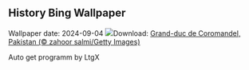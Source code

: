 ## History Bing Wallpaper
Wallpaper date: 2024-09-04
![](https://www.bing.com/th?id=OHR.DuskyOwls_FR-FR0673543438_UHD.jpg&w=1000)Download: [Grand-duc de Coromandel, Pakistan (© zahoor salmi/Getty Images)](https://www.bing.com/th?id=OHR.DuskyOwls_FR-FR0673543438_UHD.jpg)

Auto get programm by LtgX
